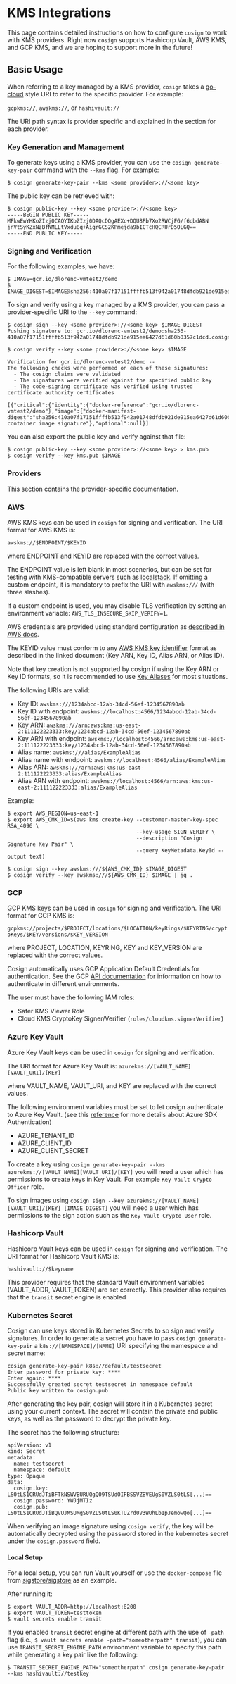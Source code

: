 # KMS Integrations

This page contains detailed instructions on how to configure `cosign` to work with KMS providers.
Right now `cosign` supports Hashicorp Vault, AWS KMS, and GCP KMS, and we are hoping to support more in the future!

## Basic Usage

When referring to a key managed by a KMS provider, `cosign` takes a [go-cloud](https://gocloud.dev) style URI to refer to the specific provider.
For example:

`gcpkms://`, `awskms://`, or `hashivault://`

The URI path syntax is provider specific and explained in the section for each provider.

### Key Generation and Management

To generate keys using a KMS provider, you can use the `cosign generate-key-pair` command with the `--kms` flag.
For example:

```shell
$ cosign generate-key-pair --kms <some provider>://<some key>
```

The public key can be retrieved with:

```shell
$ cosign public-key --key <some provider>://<some key>
-----BEGIN PUBLIC KEY-----
MFkwEwYHKoZIzj0CAQYIKoZIzj0DAQcDQgAEXc+DQU8Pb7Xo2RWCjFG/f6qbdABN
jnVtSyKZxNzBfNMLLtVxdu8q+AigrGCS2KPmejda9bICTcHQCRUrD5OLGQ==
-----END PUBLIC KEY-----
```

### Signing and Verification

For the following examples, we have:

```shell
$ IMAGE=gcr.io/dlorenc-vmtest2/demo
$ IMAGE_DIGEST=$IMAGE@sha256:410a07f17151ffffb513f942a01748dfdb921de915ea6427d61d60b0357c1dcd
```

To sign and verify using a key managed by a KMS provider, you can pass a provider-specific URI to the `--key` command:

```shell
$ cosign sign --key <some provider>://<some key> $IMAGE_DIGEST
Pushing signature to: gcr.io/dlorenc-vmtest2/demo:sha256-410a07f17151ffffb513f942a01748dfdb921de915ea6427d61d60b0357c1dcd.cosign

$ cosign verify --key <some provider>://<some key> $IMAGE

Verification for gcr.io/dlorenc-vmtest2/demo --
The following checks were performed on each of these signatures:
  - The cosign claims were validated
  - The signatures were verified against the specified public key
  - The code-signing certificate was verified using trusted certificate authority certificates

[{"critical":{"identity":{"docker-reference":"gcr.io/dlorenc-vmtest2/demo"},"image":{"docker-manifest-digest":"sha256:410a07f17151ffffb513f942a01748dfdb921de915ea6427d61d60b0357c1dcd"},"type":"cosign container image signature"},"optional":null}]
```

You can also export the public key and verify against that file:

```shell
$ cosign public-key --key <some provider>://<some key> > kms.pub
$ cosign verify --key kms.pub $IMAGE
```

### Providers

This section contains the provider-specific documentation.


### AWS

AWS KMS keys can be used in `cosign` for signing and verification.
The URI format for AWS KMS is:

`awskms://$ENDPOINT/$KEYID`

where ENDPOINT and KEYID are replaced with the correct values.

The ENDPOINT value is left blank in most scenerios, but can be set for testing with KMS-compatible servers such as [localstack](https://localstack.cloud/).
If omitting a custom endpoint, it is mandatory to prefix the URI with `awskms:///` (with three slashes).

If a custom endpoint is used, you may disable TLS verification by setting an environment variable: `AWS_TLS_INSECURE_SKIP_VERIFY=1`.

AWS credentials are provided using standard configuration as [described in AWS docs](https://docs.aws.amazon.com/sdk-for-go/v1/developer-guide/configuring-sdk.html#specifying-credentials).

The KEYID value must conform to any [AWS KMS key identifier](https://docs.aws.amazon.com/kms/latest/developerguide/concepts.html#key-id)
format as described in the linked document (Key ARN, Key ID, Alias ARN, or Alias ID).

Note that key creation is not supported by cosign if using the Key ARN or Key ID formats, so it is recommended to use [Key Aliases](https://docs.aws.amazon.com/kms/latest/developerguide/kms-alias.html)
for most situations.

The following URIs are valid:

- Key ID: `awskms:///1234abcd-12ab-34cd-56ef-1234567890ab`
- Key ID with endpoint: `awskms://localhost:4566/1234abcd-12ab-34cd-56ef-1234567890ab`
- Key ARN: `awskms:///arn:aws:kms:us-east-2:111122223333:key/1234abcd-12ab-34cd-56ef-1234567890ab`
- Key ARN with endpoint: `awskms://localhost:4566/arn:aws:kms:us-east-2:111122223333:key/1234abcd-12ab-34cd-56ef-1234567890ab`
- Alias name: `awskms:///alias/ExampleAlias`
- Alias name with endpoint: `awskms://localhost:4566/alias/ExampleAlias`
- Alias ARN: `awskms:///arn:aws:kms:us-east-2:111122223333:alias/ExampleAlias`
- Alias ARN with endpoint: `awskms://localhost:4566/arn:aws:kms:us-east-2:111122223333:alias/ExampleAlias`

Example:

```shell
$ export AWS_REGION=us-east-1
$ export AWS_CMK_ID=$(aws kms create-key --customer-master-key-spec RSA_4096 \
                                         --key-usage SIGN_VERIFY \
                                         --description "Cosign Signature Key Pair" \
                                         --query KeyMetadata.KeyId --output text)

$ cosign sign --key awskms:///${AWS_CMK_ID} $IMAGE_DIGEST
$ cosign verify --key awskms:///${AWS_CMK_ID} $IMAGE | jq .
```

### GCP

GCP KMS keys can be used in `cosign` for signing and verification.
The URI format for GCP KMS is:

`gcpkms://projects/$PROJECT/locations/$LOCATION/keyRings/$KEYRING/cryptoKeys/$KEY/versions/$KEY_VERSION`

where PROJECT, LOCATION, KEYRING, KEY and KEY_VERSION are replaced with the correct values.

Cosign automatically uses GCP Application Default Credentials for authentication.
See the GCP [API documentation](https://cloud.google.com/docs/authentication/production) for information on how to authenticate in different environments.

The user must have the following IAM roles:
* Safer KMS Viewer Role
* Cloud KMS CryptoKey Signer/Verifier (`roles/cloudkms.signerVerifier`)

### Azure Key Vault

Azure Key Vault keys can be used in `cosign` for signing and verification.

The URI format for Azure Key Vault is:
`azurekms://[VAULT_NAME][VAULT_URI]/[KEY]`

where VAULT_NAME, VAULT_URI, and KEY are replaced with the correct values.

The following environment variables must be set to let cosign authenticate to Azure Key Vault. (see this [reference](https://devblogs.microsoft.com/azure-sdk/authentication-and-the-azure-sdk/#environment-variables) for more details about Azure SDK Authentication)
- AZURE_TENANT_ID
- AZURE_CLIENT_ID
- AZURE_CLIENT_SECRET

To create a key using `cosign generate-key-pair --kms azurekms://[VAULT_NAME][VAULT_URI]/[KEY]` you will need a user which has permissions to create keys in Key Vault. For example `Key Vault Crypto Officer` role.

To sign images using `cosign sign --key azurekms://[VAULT_NAME][VAULT_URI]/[KEY] [IMAGE DIGEST]` you will need a user which has permissions to the sign action such as the `Key Vault Crypto User` role.

### Hashicorp Vault

Hashicorp Vault keys can be used in `cosign` for signing and verification.
The URI format for Hashicorp Vault KMS is:

`hashivault://$keyname`

This provider requires that the standard Vault environment variables (VAULT_ADDR, VAULT_TOKEN) are set correctly.
This provider also requires that the `transit` secret engine is enabled

### Kubernetes Secret

Cosign can use keys stored in Kubernetes Secrets to so sign and verify signatures. In
order to generate a secret you have to pass `cosign generate-key-pair` a
`k8s://[NAMESPACE]/[NAME]` URI specifying the namespace and secret name:

```
cosign generate-key-pair k8s://default/testsecret
Enter password for private key: ****
Enter again: ****
Successfully created secret testsecret in namespace default
Public key written to cosign.pub
```

After generating the key pair, cosign will store it in a Kubernetes secret using
your current context. The secret will contain the private and public keys, as 
well as the password to decrypt the private key.

The secret has the following structure:

```
apiVersion: v1
kind: Secret
metadata:
  name: testsecret
  namespace: default
type: Opaque
data:
  cosign.key: LS0tLS1CRUdJTiBFTkNSWVBURUQgQ09TSUdOIFBSSVZBVEUgS0VZLS0tLS[...]==
  cosign.password: YWJjMTIz
  cosign.pub: LS0tLS1CRUdJTiBQVUJMSUMgS0VZLS0tLS0KTUZrd0V3WUhLb1pJemowQo[...]==
```

When verifying an image signature using `cosign verify`, the key will be automatically
decrypted using the password stored in the kubernetes secret under the `cosign.password`
field.

#### Local Setup

For a local setup, you can run Vault yourself or use the `docker-compose` file from [sigstore/sigstore](https://github.com/sigstore/sigstore/blob/main/test/e2e/docker-compose.yml) as an example.

After running it:

```shell
$ export VAULT_ADDR=http://localhost:8200
$ export VAULT_TOKEN=testtoken
$ vault secrets enable transit
```

If you enabled `transit` secret engine at different path with the use of `-path` flag (i.e., `$ vault secrets enable -path="someotherpath" transit`), you can use `TRANSIT_SECRET_ENGINE_PATH` environment variable to specify this path while generating a key pair like the following:

```shell
$ TRANSIT_SECRET_ENGINE_PATH="someotherpath" cosign generate-key-pair --kms hashivault://testkey
```
